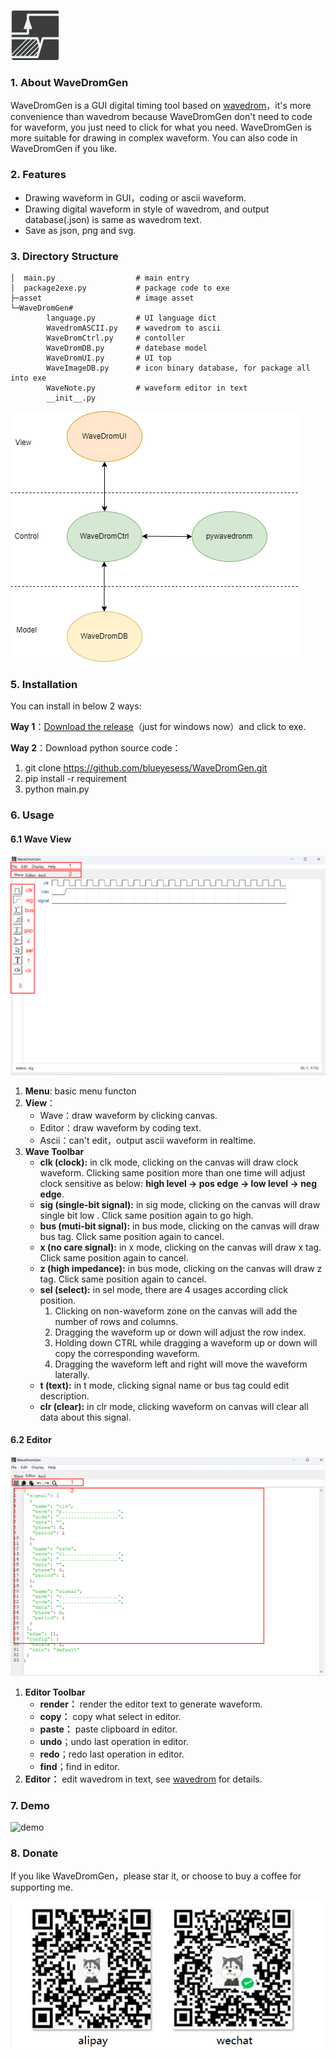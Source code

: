 ![logo](asset/md/logo.png "logo")
### 1. About WaveDromGen

WaveDromGen is a GUI digital timing tool based on [wavedrom](https://wavedrom.com)，it's more convenience than wavedrom because WaveDromGen don't need to code for waveform, you just need to click for what you need. WaveDromGen is more suitable for drawing in complex waveform. You can also code in WaveDromGen if you like.

### 2. Features
- Drawing waveform in GUI，coding or ascii waveform.
- Drawing digital waveform in style of wavedrom, and output database(.json) is same as wavedrom text.
- Save as json, png and svg.

### 3. Directory Structure
```commandline
│  main.py                  # main entry
│  package2exe.py           # package code to exe
├─asset                     # image asset
└─WaveDromGen# 
        language.py         # UI language dict
        WavedromASCII.py    # wavedrom to ascii
        WaveDromCtrl.py     # contoller
        WaveDromDB.py       # datebase model
        WaveDromUI.py       # UI top
        WaveImageDB.py      # icon binary database, for package all into exe
        WaveNote.py         # waveform editor in text
        __init__.py
```
![structure](asset/md/struct_en.png "soft structure")

### 5. Installation
You can install in below 2 ways:

**Way 1**：[Download the release](https://github.com/blueyesess/WaveDromGen/releases)（just for windows now）and click to exe.

**Way 2**：Download python source code：
   1. git clone https://github.com/blueyesess/WaveDromGen.git
   2. pip install -r requirement
   3. python main.py

### 6. Usage
#### 6.1 Wave View
![ui](asset/md/ui_en.png "ui")

1. **Menu**: basic menu functon
2. **View**：
	- Wave：draw waveform by clicking canvas.
	- Editor：draw waveform by coding text.
	- Ascii：can't edit，output ascii waveform in realtime.
3. **Wave Toolbar**
	- **clk (clock):** in clk mode, clicking on the canvas will draw clock waveform. Clicking same position more than one time will adjust clock sensitive as below: **high level -> pos edge -> low level -> neg edge**.
    - **sig (single-bit signal):** in sig mode, clicking on the canvas will draw single bit low . Click same position again to go high.
    - **bus (muti-bit signal):** in bus mode, clicking on the canvas will draw bus tag. Click same position again to cancel.
    - **x (no care signal):** in x mode, clicking on the canvas will draw x tag. Click same position again to cancel.
    - **z (high impedance):** in bus mode, clicking on the canvas will draw z tag. Click same position again to cancel.
    - **sel (select):** in sel mode, there are 4 usages according click position.
      1. Clicking on non-waveform zone on the canvas will add the number of rows and columns. 
      2. Dragging the waveform up or down will adjust the row index.
      3. Holding down CTRL while dragging a waveform up or down will copy the corresponding waveform.
      4. Dragging the waveform left and right will move the waveform laterally.
    - **t (text):** in t mode, clicking signal name or bus tag could edit description.
    - **clr (clear):** in clr mode, clicking waveform on canvas will clear all data about this signal.

#### 6.2 Editor

![ui2](asset/md/ui2_en.png "ui2")

1. **Editor Toolbar**
   - **render：** render the editor text to generate waveform.
   - **copy：** copy what select in editor.
   - **paste：** paste clipboard in editor.
   - **undo**；undo last operation in editor.
   - **redo**；redo last operation in editor.
   - **find**；find in editor.
2. **Editor：** edit wavedrom in text, see [wavedrom](https://wavedrom.com/tutorial.html) for details.

### 7. Demo
![demo](asset/md/demo.gif "demo")


### 8. Donate
If you like WaveDromGen，please star it, or choose to buy a coffee for supporting me.

![pay](asset/md/pay.png "pay")


